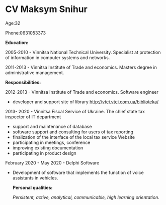 # CV Maksym Snihur

Age:32

Phone:0631053373

**Education:**

2005-2010 - Vinnitsa National Technical University. Specialist at protection
of information in computer systems and networks.

2011-2013 - Vinnitsa Institute of Trade and economics. Masters degree in administrative management.

**Responsibilities:**

2012-2013 - Vinnitsa Institute of Trade and economics. Software engineer

- developer and support site of library <http://vtei.vtei.com.ua/biblioteka/>

2013- 2020 - Vinnitsa Fiscal Service of Ukraine. The chief state tax inspector of IT department

- support and maintenance of database
- software support and consulting for users of tax reporting
- finalization of the interface of the local tax service Website
- participating in meetings, conference
- improving existing documentation
- participating in product design

February 2020 - May 2020 - Delphi Software

- Development of software that implements the function of voice assistants in vehicles.

  **Personal qualities:**

  _Persistent, active, analytical, communicable, high learning orientation._
